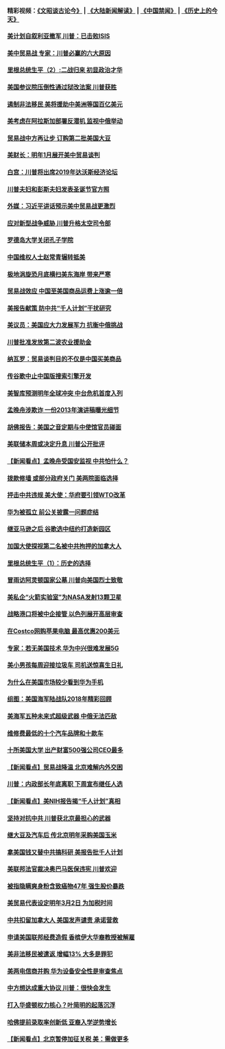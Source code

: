 #### 精彩视频：[《文昭谈古论今》](https://github.com/gfw-breaker/wenzhao/blob/master/README.md?t=12191831) | [《大陆新闻解读》](https://github.com/gfw-breaker/ntdtv-comedy/blob/master/README.md?t=12191831) | [《中国禁闻》](https://github.com/gfw-breaker/ntdtv-news/blob/master/README.md?t=12191831) | [《历史上的今天》](https://github.com/gfw-breaker/today-in-history/blob/master/README.md?t=12191831) 

#### [美计划自叙利亚撤军 川普：已击败ISIS](../pages/nsc412/n10920579.md?t=12191831) 

#### [美中贸易战 专家：川普必赢的六大原因](../pages/nsc412/n10920421.md?t=12191831) 

#### [里根总统生平（2）:二战归来 初显政治才华](../pages/nsc412/n10919484.md?t=12191831) 

#### [美国参议院压倒性通过狱改法案 川普获胜](../pages/nsc412/n10919122.md?t=12191831) 

#### [遏制非法移民 美将援助中美洲等国百亿美元](../pages/nsc412/n10919532.md?t=12191831) 

#### [美考虑在阿拉斯加部署反潜机 监视中俄举动](../pages/nsc412/n10919530.md?t=12191831) 

#### [贸易战中方再让步 订购第二批美国大豆](../pages/nsc412/n10919154.md?t=12191831) 

#### [美财长：明年1月展开美中贸易谈判](../pages/nsc412/n10918842.md?t=12191831) 

#### [白宫：川普将出席2019年达沃斯经济论坛](../pages/nsc412/n10918624.md?t=12191831) 

#### [川普夫妇和彭斯夫妇发表圣诞节官方照](../pages/nsc412/n10918717.md?t=12191831) 

#### [外媒：习近平讲话预示美中贸易战更激烈](../pages/nsc412/n10918487.md?t=12191831) 

#### [应对新型战争威胁 川普升格太空司令部](../pages/nsc412/n10918501.md?t=12191831) 

#### [罗德岛大学关闭孔子学院](../pages/nsc412/n10918386.md?t=12191831) 

#### [中国维权人士赵常青辗转抵美](../pages/nsc412/n10918437.md?t=12191831) 

#### [极地涡旋恐月底横扫美东海岸 带来严寒](../pages/nsc412/n10918366.md?t=12191831) 

#### [贸易战效应 中国至美国商品运费上涨逾一倍](../pages/nsc412/n10918337.md?t=12191831) 

#### [美报告献策 防中共“千人计划”干扰研究](../pages/nsc412/n10916712.md?t=12191831) 

#### [美议员：美国应大力发展军力 抗衡中俄挑战](../pages/nsc412/n10917600.md?t=12191831) 

#### [川普批准发放第二波农业援助金](../pages/nsc412/n10916962.md?t=12191831) 

#### [纳瓦罗：贸易谈判目的不仅是中国买美商品](../pages/nsc412/n10917018.md?t=12191831) 

#### [传谷歌中止中国版搜索引擎开发](../pages/nsc412/n10917439.md?t=12191831) 

#### [美智库预测明年全球冲突 中台危机首度入列](../pages/nsc412/n10916856.md?t=12191831) 

#### [孟晚舟涉欺诈 一份2013年演讲稿曝光细节](../pages/nsc412/n10916405.md?t=12191831) 

#### [胡佛报告：美国之音定期与中使馆官员碰面](../pages/nsc412/n10916158.md?t=12191831) 

#### [美联储本周或决定升息 川普公开批评](../pages/nsc412/n10916516.md?t=12191831) 

#### [【新闻看点】孟晚舟受国安监视 中共怕什么？](../pages/nsc412/n10916290.md?t=12191831) 

#### [拨款修墙 或部分政府关门 美两院面临选择](../pages/nsc412/n10916254.md?t=12191831) 

#### [抨击中共违规 美大使：华府要引领WTO改革](../pages/nsc412/n10916337.md?t=12191831) 

#### [华为被孤立 前公关披露一问题症结](../pages/nsc412/n10916224.md?t=12191831) 

#### [继亚马逊之后 谷歌选中纽约打造新园区](../pages/nsc412/n10916244.md?t=12191831) 

#### [加国大使探视第二名被中共拘押的加拿大人](../pages/nsc412/n10916036.md?t=12191831) 

#### [里根总统生平（1）：历史的选择](../pages/nsc412/n10915488.md?t=12191831) 

#### [冒雨访阿灵顿国家公墓 川普向美国烈士致敬](../pages/nsc412/n10914684.md?t=12191831) 

#### [美私企“火箭实验室”为NASA发射13颗卫星](../pages/nsc412/n10914593.md?t=12191831) 

#### [战略港口将被中企接管 以色列展开高层审查](../pages/nsc412/n10914656.md?t=12191831) 

#### [在Costco网购苹果电脑 最高优惠200美元](../pages/nsc412/n10913554.md?t=12191831) 

#### [专家：若无美国技术 华为中兴很难发展5G](../pages/nsc412/n10913393.md?t=12191831) 

#### [美小男孩每周迎接垃圾车 司机送惊喜生日礼](../pages/nsc412/n10914575.md?t=12191831) 

#### [为什么在美国市场较少看到华为手机](../pages/nsc412/n10912210.md?t=12191831) 

#### [组图：美国海军陆战队2018年精彩回顾](../pages/nsc412/n10913826.md?t=12191831) 

#### [美海军五种未来式超级武器 中俄无法匹敌](../pages/nsc412/n10913021.md?t=12191831) 

#### [维修费最低的十个汽车品牌和十款车](../pages/nsc412/n10913112.md?t=12191831) 

#### [十所美国大学 出产财富500强公司CEO最多](../pages/nsc412/n10912203.md?t=12191831) 

#### [【新闻看点】贸易战降温 北京难解内外交困](../pages/nsc412/n10913260.md?t=12191831) 

#### [川普：内政部长年底离职 下周宣布继任人选](../pages/nsc412/n10913180.md?t=12191831) 

#### [【新闻看点】美NIH报告揭“千人计划”真相](../pages/nsc412/n10913124.md?t=12191831) 

#### [坚持对抗中共 川普获北京最担心的武器](../pages/nsc412/n10913202.md?t=12191831) 

#### [继大豆及汽车后 传北京明年采购美国玉米](../pages/nsc412/n10913299.md?t=12191831) 

#### [拿美国钱又替中共搞科研 美报告批千人计划](../pages/nsc412/n10913071.md?t=12191831) 

#### [美联邦法官裁决奥巴马医保违宪 川普欢迎](../pages/nsc412/n10912862.md?t=12191831) 

#### [被指隐瞒爽身粉含致癌物47年 强生股价暴跌](../pages/nsc412/n10912465.md?t=12191831) 

#### [美贸易代表设定明年3月2日 为加税时间](../pages/nsc412/n10912255.md?t=12191831) 

#### [中共扣留加拿大人 美国发声谴责 承诺营救](../pages/nsc412/n10912168.md?t=12191831) 

#### [申请美国联邦经费造假 香槟伊大华裔教授被解雇](../pages/nsc412/n10912060.md?t=12191831) 

#### [美非法移民被遣返 增幅13% 大多是罪犯](../pages/nsc412/n10911846.md?t=12191831) 

#### [美两电信商并购 华为设备安全性是审查焦点](../pages/nsc412/n10911931.md?t=12191831) 

#### [中方想达成重大协议 川普：很快会发生](../pages/nsc412/n10911955.md?t=12191831) 

#### [打入华盛顿权力核心？叶简明的起落沉浮](../pages/nsc412/n10911237.md?t=12191831) 

#### [哈佛提前录取率创新低 亚裔入学逆势增长](../pages/nsc412/n10911512.md?t=12191831) 

#### [【新闻看点】北京暂停加征关税 美：需做更多](../pages/nsc412/n10911633.md?t=12191831) 


